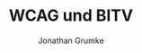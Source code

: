 ---
layout: ../../layouts/MarkdownPostLayout.astro
title: 'WCAG und BITV'
pubDate: 27.02.2024
description: 'Welche Regelungen und Gesetze zu digitaler Barrierefreiheit gelten in Deutschland für wen?'
author: 'Jonathan Grumke'
image:
    url: 'https://docs.astro.build/assets/full-logo-light.png'
    alt: 'The full Astro logo.'
tags: ["WCAG", "BITV", "Barrierefreiheit"]
---